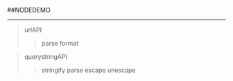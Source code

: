 ##NODEDEMO
***
> urlAPI
>> parse
>> format


> querystringAPI
>> stringify
>> parse
>> escape
>> unescape